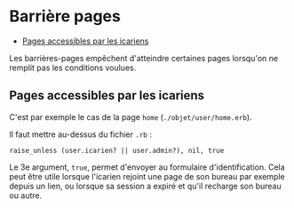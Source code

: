 # Barrière pages

* [Pages accessibles par les icariens](#pageaccessiblesparicariens)



Les barrières-pages empêchent d'atteindre certaines pages lorsqu'on ne remplit pas les conditions voulues.

<a name='pageaccessiblesparicariens'></a>

## Pages accessibles par les icariens

C'est par exemple le cas de la page `home` (`./objet/user/home.erb`).

Il faut mettre au-dessus du fichier `.rb` :

    raise_unless (user.icarien? || user.admin?), nil, true

Le 3e argument, `true`, permet d'envoyer au formulaire d'identification. Cela peut être utile lorsque l'icarien rejoint une page de son bureau par exemple depuis un lien, ou lorsque sa session a expiré et qu'il recharge son bureau ou autre.
